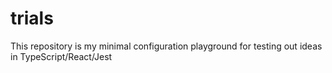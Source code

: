 # trials

This repository is my minimal configuration playground for testing out ideas in TypeScript/React/Jest
